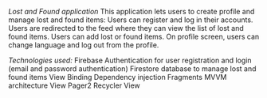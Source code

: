 *Lost and Found application*
This application lets users to create profile and manage lost and found items:
Users can register and log in their accounts.
Users are redirected to the feed where they can view the list of lost and found items. 
Users can add lost or found items. 
On profile screen, users can change language and log out from the profile.

*Technologies used:*
Firebase Authentication for user registration and login (email and password authentication)
Firestore database to manage lost and found items
View Binding
Dependency injection
Fragments
MVVM architecture
View Pager2
Recycler View


